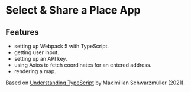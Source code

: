 # Select & Share a Place App

## Features

- setting up Webpack 5 with TypeScript.
- getting user input.
- setting up an API key.
- using Axios to fetch coordinates for an entered address.
- rendering a map.

Based on [Understanding TypeScript](https://www.udemy.com/course/understanding-typescript/) by Maximilian Schwarzmüller (2021).
